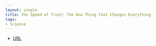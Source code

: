 ```yaml
---
layout: single
title: The Speed of Trust: The One Thing that Changes Everything
tags:
- Science
---
```



- [URL](https://www.amazon.com/SPEED-Trust-Thing-Changes-Everything-ebook/dp/B000MGATWG)
